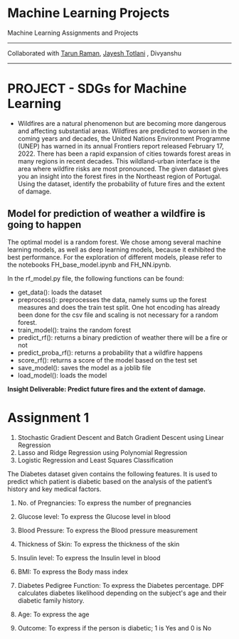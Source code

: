 # Machine Learning Projects 
Machine Learning Assignments and Projects
***
Collaborated with [Tarun Raman](https://github.com/2307tarun), [Jayesh Totlani](https://github.com/jayesh0720) , Divyanshu
***

# PROJECT - SDGs for Machine Learning

- Wildfires are a natural phenomenon but are becoming more dangerous and
affecting substantial areas. Wildfires are predicted to worsen in the coming years and decades,
the United Nations Environment Programme (UNEP) has warned in its annual Frontiers report
released February 17, 2022. There has been a rapid expansion of cities towards forest areas in
many regions in recent decades. This wildland-urban interface is the area where wildfire risks are
most pronounced. The given dataset gives you an insight into the forest fires in the Northeast
region of Portugal. Using the dataset, identify the probability of future fires and the extent of
damage.

## Model for prediction of weather a wildfire is going to happen 
The optimal model is a random forest. We chose among several machine learning models, as well as deep learning models, because it exhibited the best performance. 
For the exploration of different models, please refer to the notebooks FH_base_model.ipynb and FH_NN.ipynb. 

In the rf_model.py file, the following functions can be found:
- get_data(): loads the dataset 
- preprocess(): preprocesses the data, namely sums up the forest measures and does the train test split. One hot encoding has already been done for the csv file and scaling is not necessary for a random forest.
- train_model(): trains the random forest
- predict_rf(): returns a binary prediction of weather there will be a fire or not
- predict_proba_rf(): returns a probability that a wildfire happens 
- score_rf(): returns a score of the model based on the test set 
- save_model(): saves the model as a joblib file 
- load_model(): loads the model

**Insight Deliverable: Predict future fires and the extent of damage.**

# Assignment 1

1. Stochastic Gradient Descent and Batch Gradient Descent using Linear Regression
2. Lasso and Ridge Regression using Polynomial Regression
3. Logistic Regression and Least Squares Classification

The Diabetes dataset given contains the following features. It is used to predict which patient is diabetic
based on the analysis of the patient’s history and key medical factors.

1. No. of Pregnancies: To express the number of pregnancies
2. Glucose level: To express the Glucose level in blood
3. Blood Pressure: To express the Blood pressure measurement
4. Thickness of Skin: To express the thickness of the skin
5. Insulin level: To express the Insulin level in blood

6. BMI: To express the Body mass index
7. Diabetes Pedigree Function: To express the Diabetes percentage. DPF calculates diabetes
likelihood depending on the subject's age and their diabetic family history.
8. Age: To express the age
9. Outcome: To express if the person is diabetic; 1 is Yes and 0 is No

   
